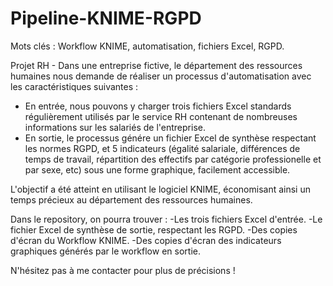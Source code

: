 # Pipeline-KNIME-RGPD

Mots clés : Workflow KNIME, automatisation, fichiers Excel, RGPD.

Projet RH - Dans une entreprise fictive, le département des ressources humaines nous demande de réaliser un processus d'automatisation avec les caractéristiques suivantes :
- En entrée, nous pouvons y charger trois fichiers Excel standards régulièrement utilisés par le service RH contenant de nombreuses informations sur les salariés de l'entreprise.
- En sortie, le processus génére un fichier Excel de synthèse respectant les normes RGPD, et 5 indicateurs (égalité salariale, différences de temps de travail, répartition des effectifs par catégorie professionelle et par sexe, etc) sous une forme graphique, facilement accessible.

L'objectif a été atteint en utilisant le logiciel KNIME, économisant ainsi un temps précieux au département des ressources humaines.

Dans le repository, on pourra trouver :
-Les trois fichiers Excel d'entrée.
-Le fichier Excel de synthèse de sortie, respectant les RGPD.
-Des copies d'écran du Workflow KNIME.
-Des copies d'écran des indicateurs graphiques générés par le workflow en sortie.

N'hésitez pas à me contacter pour plus de précisions !
